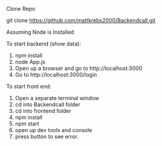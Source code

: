 Clone Repo 

git clone https://github.com/mattkrebs2000/Backendcall.git


Assuming Node is Installed

To start backend (show data):

1. npm install
2. node App.js
3. Open up a browser and go to http://localhost:3000
4. Go to http://localhost:3000/login

To start front end:

1. Open a separate terminal window
2. cd into Backendcall folder
3. cd into frontend folder
3. npm install
4. npm start
5. open up dev tools and console
6. press button to see error. 


